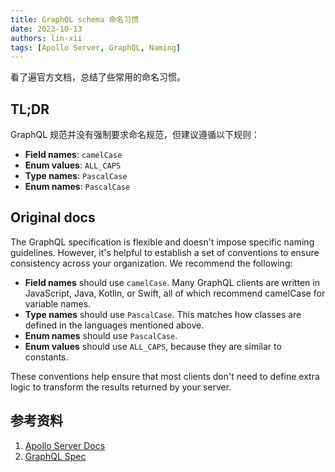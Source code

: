 ```yaml
---
title: GraphQL schema 命名习惯
date: 2023-10-13
authors: lin-xii
tags: [Apollo Server, GraphQL, Naming]
---
```


看了遍官方文档，总结了些常用的命名习惯。

<!-- truncate -->

## TL;DR

GraphQL 规范并没有强制要求命名规范，但建议遵循以下规则：

- **Field names**: `camelCase`
- **Enum values**: `ALL_CAPS`
- **Type names**: `PascalCase`
- **Enum names**: `PascalCase`

## Original docs

The GraphQL specification is flexible and doesn't impose specific naming guidelines. However, it's helpful to establish a set of conventions to ensure consistency across your organization. We recommend the following:

- **Field names** should use `camelCase`. Many GraphQL clients are written in JavaScript, Java, Kotlin, or Swift, all of which recommend camelCase for variable names.
- **Type names** should use `PascalCase`. This matches how classes are defined in the languages mentioned above.
- **Enum names** should use `PascalCase`.
- **Enum values** should use `ALL_CAPS`, because they are similar to constants.

These conventions help ensure that most clients don't need to define extra logic to transform the results returned by your server.

## 参考资料

1. [Apollo Server Docs](https://www.apollographql.com/docs/apollo-server/schema/schema#naming-conventions)
2. [GraphQL Spec](https://github.com/graphql/graphql-spec)
